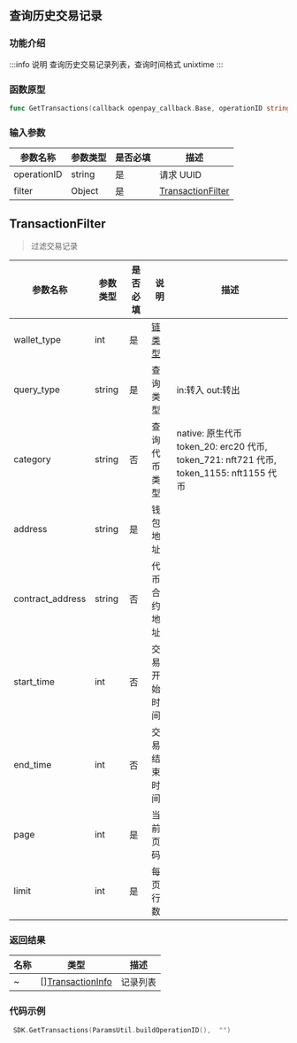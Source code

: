 ## 查询历史交易记录

### 功能介绍

:::info 说明
查询历史交易记录列表，查询时间格式 unixtime
:::

### 函数原型

```go showLineNumbers
func GetTransactions(callback openpay_callback.Base, operationID string, filter TransactionFilter)
```

### 输入参数

| 参数名称    | 参数类型 | 是否必填 | 描述                  |
| ----------- | -------- | -------- | --------------------- |
| operationID | string   | 是       | 请求 UUID             |
| filter      | Object   | 是       | [TransactionFilter]() |

## TransactionFilter

> 过滤交易记录

| 参数名称         | 参数类型 | 是否必填 | 说明                                | 描述                                                                                    |
| ---------------- | -------- | -------- | ----------------------------------- | --------------------------------------------------------------------------------------- |
| wallet_type      | int      | 是       | [链类型](/common/enum.md#chaintype) |                                                                                         |
| query_type       | string   | 是       | 查询类型                            | in:转入 out:转出                                                                        |
| category         | string   | 否       | 查询代币类型                        | native: 原生代币 token_20: erc20 代币, token_721: nft721 代币, token_1155: nft1155 代币 |
| address          | string   | 是       | 钱包地址                            |                                                                                         |
| contract_address | string   | 否       | 代币合约地址                        |                                                                                         |
| start_time       | int      | 否       | 交易开始时间                        |                                                                                         |
| end_time         | int      | 否       | 交易结束时间                        |                                                                                         |
| page             | int      | 是       | 当前页码                            |                                                                                         |
| limit            | int      | 是       | 每页行数                            |                                                                                         |

### 返回结果

| 名称 | 类型                                                   | 描述     |
| ---- | ------------------------------------------------------ | -------- |
| ~    | [][TransactionInfo](/common/entity.md#transactioninfo) | 记录列表 |

### 代码示例

```go showLineNumbers
 SDK.GetTransactions(ParamsUtil.buildOperationID(),  "")
```
